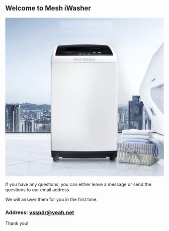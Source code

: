 ## Welcome to Mesh iWasher 

![Image](icon-1024.png)

If you have any questions, you can either leave a message or send the questions to our email address.

We will answer them for you in the first time.

### Address: vsspdr@yeah.net

Thank you!
